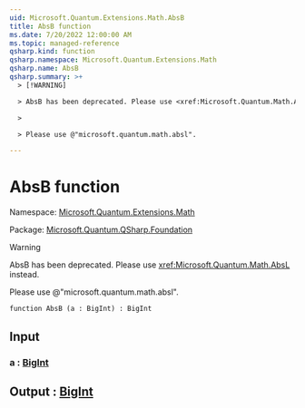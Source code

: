 ```yaml
---
uid: Microsoft.Quantum.Extensions.Math.AbsB
title: AbsB function
ms.date: 7/20/2022 12:00:00 AM
ms.topic: managed-reference
qsharp.kind: function
qsharp.namespace: Microsoft.Quantum.Extensions.Math
qsharp.name: AbsB
qsharp.summary: >+
  > [!WARNING]

  > AbsB has been deprecated. Please use <xref:Microsoft.Quantum.Math.AbsL> instead.

  >

  > Please use @"microsoft.quantum.math.absl".

---
```


# AbsB function

Namespace: [Microsoft.Quantum.Extensions.Math](xref:Microsoft.Quantum.Extensions.Math)

Package: [Microsoft.Quantum.QSharp.Foundation](https://nuget.org/packages/Microsoft.Quantum.QSharp.Foundation)


> [!WARNING]
> AbsB has been deprecated. Please use <xref:Microsoft.Quantum.Math.AbsL> instead.
>
> Please use @"microsoft.quantum.math.absl".



```qsharp
function AbsB (a : BigInt) : BigInt
```


## Input

### a : [BigInt](xref:microsoft.quantum.qsharp.valueliterals#bigint-literals)





## Output : [BigInt](xref:microsoft.quantum.qsharp.valueliterals#bigint-literals)

